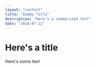 ```yaml
---
layout: "content"
title: "Dummy Title"
description: "Here's a summarized text"
date: "2014-07-12"
---
```


# Here's a title

Here's some text
